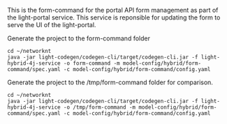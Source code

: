 This is the form-command for the portal API form management as part of the light-portal service. This service is reponsible for updating the form to serve the UI of the light-portal.

Generate the project to the form-command folder

```
cd ~/networknt
java -jar light-codegen/codegen-cli/target/codegen-cli.jar -f light-hybrid-4j-service -o form-command -m model-config/hybrid/form-command/spec.yaml -c model-config/hybrid/form-command/config.yaml
```

Generate the project to the /tmp/form-command folder for comparison. 

```
cd ~/networknt
java -jar light-codegen/codegen-cli/target/codegen-cli.jar -f light-hybrid-4j-service -o /tmp/form-command -m model-config/hybrid/form-command/spec.yaml -c model-config/hybrid/form-command/config.yaml
```
